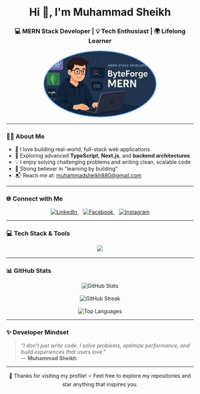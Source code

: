 <h1 align="center">Hi 👋, I'm Muhammad Sheikh</h1>

<h3 align="center">💻 MERN Stack Developer | 💡 Tech Enthusiast | 🌍 Lifelong Learner</h3>

<p align="center">
  <img src="WhatsApp Image 2025-07-21 at 20.57.29_7b3f9621.jpg" alt="Muhammad Sheikh" width="300" style="border-radius: 50%; border: 2px solid #58a6ff;" />
</p>

---

### 👨‍💻 About Me

- 🔭 I love building real-world, full-stack web applications  
- 🌱 Exploring advanced **TypeScript**, **Next.js**, and **backend architectures**  
- 💡 I enjoy solving challenging problems and writing clean, scalable code  
- 🎯 Strong believer in "learning by building"  
- 📬 Reach me at: [muhammadsheikh880@gmail.com](mailto:muhammadsheikh880@gmail.com)

---

### 🌐 Connect with Me

<p align="center">
  <a href="https://www.linkedin.com/shykhmuahmmad07" target="_blank">
    <img src="https://cdn.jsdelivr.net/gh/devicons/devicon/icons/linkedin/linkedin-original.svg" alt="LinkedIn" width="40" />
  </a>
  &nbsp;&nbsp;
  <a href="https://www.facebook.com/byteforgemern" target="_blank">
    <img src="https://cdn-icons-png.flaticon.com/512/124/124010.png" alt="Facebook" width="40" />
  </a>
  &nbsp;&nbsp;
  <a href="https://instagram.com/shykhmuhammad07" target="_blank">
    <img src="https://cdn-icons-png.flaticon.com/512/2111/2111463.png" alt="Instagram" width="40" />
  </a>
</p>

---

### 💻 Tech Stack & Tools

<p align="center">
  <img src="https://skillicons.dev/icons?i=react,nextjs,nodejs,express,mongodb,typescript,javascript,html,css,tailwind,bootstrap,mysql,nestjs,firebase,figma,photoshop,illustrator,aws" />
</p>

---

### 📊 GitHub Stats

<p align="center">
  <img src="https://github-readme-stats.vercel.app/api?username=shykhmuhammad07&show_icons=true&theme=tokyonight&hide_border=true" alt="GitHub Stats" />
  <br><br>
  <img src="https://github-readme-streak-stats.herokuapp.com/?user=shykhmuhammad07&theme=tokyonight&hide_border=true" alt="GitHub Streak" />
  <br><br>
  <img src="https://github-readme-stats.vercel.app/api/top-langs/?username=shykhmuhammad07&layout=compact&theme=tokyonight&hide_border=true" alt="Top Languages" />
</p>

---

### ✨ Developer Mindset

> _"I don’t just write code. I solve problems, optimize performance, and build experiences that users love."_  
> — **Muhammad Sheikh**

---

<p align="center">
  🙏 Thanks for visiting my profile!  
  ⭐ Feel free to explore my repositories and star anything that inspires you.
</p>
